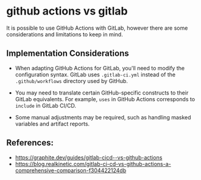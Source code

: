 
# github actions vs gitlab

It is possible to use GitHub Actions with GitLab, however there are some considerations and limitations to keep in mind.

## Implementation Considerations

- When adapting GitHub Actions for GitLab, you'll need to modify the configuration syntax. GitLab uses `.gitlab-ci.yml` instead of the `.github/workflows` directory used by GitHub.

- You may need to translate certain GitHub-specific constructs to their GitLab equivalents. For example, `uses` in GitHub Actions corresponds to `include` in GitLab CI/CD.

- Some manual adjustments may be required, such as handling masked variables and artifact reports.

## References:
- https://graphite.dev/guides/gitlab-cicd--vs-github-actions
- https://blog.realkinetic.com/gitlab-ci-cd-vs-github-actions-a-comprehensive-comparison-f304422124db 



